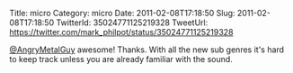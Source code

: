 Title: micro
Category: micro
Date: 2011-02-08T17:18:50
Slug: 2011-02-08T17:18:50
TwitterId: 35024771125219328
TweetUrl: https://twitter.com/mark_philpot/status/35024771125219328

[@AngryMetalGuy](https://twitter.com/AngryMetalGuy) awesome! Thanks. With all the new sub genres it's hard to keep track unless you are already familiar with the sound.